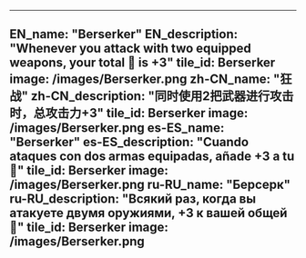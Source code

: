 ---

EN_name: "Berserker"
EN_description: "Whenever you attack with two equipped weapons, your total 🔸 is +3"
tile_id: Berserker
image: /images/Berserker.png
zh-CN_name: "狂战"
zh-CN_description: "同时使用2把武器进行攻击时，总攻击力+3"
tile_id: Berserker
image: /images/Berserker.png
es-ES_name: "Berserker"
es-ES_description: "Cuando ataques con dos armas equipadas, añade +3 a tu 🔸"
tile_id: Berserker
image: /images/Berserker.png
ru-RU_name: "Берсерк"
ru-RU_description: "Всякий раз, когда вы атакуете двумя оружиями, +3 к вашей общей 🔸"
tile_id: Berserker
image: /images/Berserker.png
---
